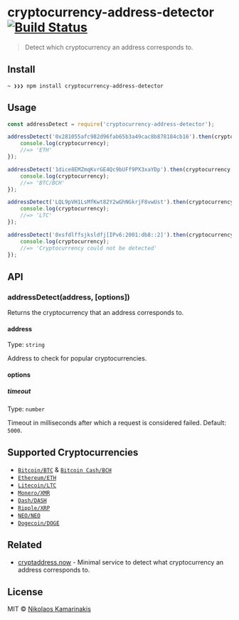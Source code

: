 # cryptocurrency-address-detector [![Build Status](https://travis-ci.org/k4m4/cryptocurrency-address-detector.svg?branch=master)](https://travis-ci.org/k4m4/cryptocurrency-address-detector)

> Detect which cryptocurrency an address corresponds to.


## Install

```
~ ❯❯❯ npm install cryptocurrency-address-detector
```


## Usage

```js
const addressDetect = require('cryptocurrency-address-detector');

addressDetect('0x281055afc982d96fab65b3a49cac8b878184cb16').then(cryptocurrency => {
	console.log(cryptocurrency);
	//=> 'ETH'
});

addressDetect('1dice8EMZmqKvrGE4Qc9bUFf9PX3xaYDp').then(cryptocurrency => {
	console.log(cryptocurrency);
	//=> 'BTC/BCH'
});

addressDetect('LQL9pVH1LsMfKwt82Y2wGhNGkrjF8vwUst').then(cryptocurrency => {
	console.log(cryptocurrency);
	//=> 'LTC'
});

addressDetect('0xsfdlffsjksldfj[IPv6:2001:db8::2]').then(cryptocurrency => {
	console.log(cryptocurrency);
	//=> 'Cryptocurrency could not be detected'
});
```


## API

### addressDetect(address, [options])

Returns the cryptocurrency that an address corresponds to.

#### address

Type: `string`

Address to check for popular cryptocurrencies.

#### options

##### timeout

Type: `number`

Timeout in milliseconds after which a request is considered failed. Default: `5000`.


## Supported Cryptocurrencies

- [`Bitcoin/BTC`](https://github.com/kevva/bitcoin-regex) & [`Bitcoin Cash/BCH`](https://github.com/k4m4/bitcoincash-regex)
- [`Ethereum/ETH`](https://github.com/k4m4/ethereum-regex)
- [`Litecoin/LTC`](https://github.com/k4m4/litecoin-regex)
- [`Monero/XMR`](https://github.com/k4m4/monero-regex)
- [`Dash/DASH`](https://github.com/k4m4/dash-regex)
- [`Ripple/XRP`](https://github.com/k4m4/ripple-regex)
- [`NEO/NEO`](https://github.com/k4m4/neo-regex)
- [`Dogecoin/DOGE`](https://github.com/k4m4/dogecoin-regex)


## Related

- [cryptaddress.now](https://github.com/k4m4/cryptaddress.now) - Minimal service to detect what cryptocurrency an address corresponds to. 


## License

MIT © [Nikolaos Kamarinakis](https://nikolaskama.me)